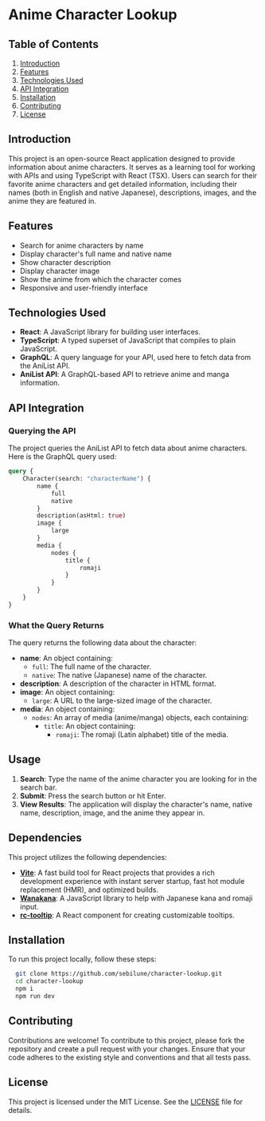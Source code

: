 # Anime Character Lookup

## Table of Contents

1. [Introduction](#introduction)
2. [Features](#features)
3. [Technologies Used](#technologies-used)
5. [API Integration](#api-integration)
7. [Installation](#installation)
8. [Contributing](#contributing)
9. [License](#license)

## Introduction

This project is an open-source React application designed to provide information about anime characters. It serves as a learning tool for working with APIs and using TypeScript with React (TSX). Users can search for their favorite anime characters and get detailed information, including their names (both in English and native Japanese), descriptions, images, and the anime they are featured in.

## Features

- Search for anime characters by name
- Display character's full name and native name
- Show character description
- Display character image
- Show the anime from which the character comes
- Responsive and user-friendly interface

## Technologies Used

- **React**: A JavaScript library for building user interfaces.
- **TypeScript**: A typed superset of JavaScript that compiles to plain JavaScript.
- **GraphQL**: A query language for your API, used here to fetch data from the AniList API.
- **AniList API**: A GraphQL-based API to retrieve anime and manga information.


## API Integration

### Querying the API

The project queries the AniList API to fetch data about anime characters. Here is the GraphQL query used:

```graphql
query {
    Character(search: "characterName") {
        name {
            full
            native
        }
        description(asHtml: true)
        image {
            large
        }
        media {
            nodes {
                title {
                    romaji
                }
            }
        }
    }
}
```

### What the Query Returns

The query returns the following data about the character:

- **name**: An object containing:
  - `full`: The full name of the character.
  - `native`: The native (Japanese) name of the character.
- **description**: A description of the character in HTML format.
- **image**: An object containing:
  - `large`: A URL to the large-sized image of the character.
- **media**: An object containing:
  - `nodes`: An array of media (anime/manga) objects, each containing:
    - `title`: An object containing:
      - `romaji`: The romaji (Latin alphabet) title of the media.

## Usage

1. **Search**: Type the name of the anime character you are looking for in the search bar.
2. **Submit**: Press the search button or hit Enter.
3. **View Results**: The application will display the character's name, native name, description, image, and the anime they appear in.

## Dependencies

This project utilizes the following dependencies:

- **[Vite](https://vitejs.dev/)**: A fast build tool for React projects that provides a rich development experience with instant server startup, fast hot module replacement (HMR), and optimized builds.
- **[Wanakana](https://wanakana.com/)**: A JavaScript library to help with Japanese kana and romaji input.
- **[rc-tooltip](https://github.com/react-component/tooltip)**: A React component for creating customizable tooltips.

## Installation

To run this project locally, follow these steps:

```sh
  git clone https://github.com/sebilune/character-lookup.git
  cd character-lookup
  npm i
  npm run dev
```
## Contributing

Contributions are welcome! To contribute to this project, please fork the repository and create a pull request with your changes. Ensure that your code adheres to the existing style and conventions and that all tests pass.

## License

This project is licensed under the MIT License. See the [LICENSE](LICENSE) file for details.
